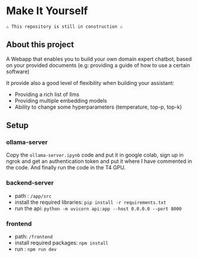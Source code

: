 # Make It Yourself

```
⚠️ This repository is still in construction ⚠️
```

## About this project

A Webapp that enables you to build your own domain expert chatbot, based on your provided documents (e.g: providing a guide of how to use a certain software)

It provide also a good level of flexibility when building your assistant:
- Providing a rich list of llms
- Providing multiple embedding models
- Ability to change some hyperparameters (temperature, top-p, top-k)

## Setup

### ollama-server

Copy the ```ollama-server.ipynb``` code and put it in google colab, sign up in ngrok and get an authentication token and put it where I have commented in the code.
And finally run the code in the T4 GPU.

### backend-server

- path : ```/app/src```
- install the required libraries: ```pip install -r requirements.txt```
- run the api: ```python -m uvicorn api:app --host 0.0.0.0 --port 8000```

### frontend

- path: ```/frontend```
- install required packages: ```npm install```
- run : ```npm run dev```
